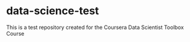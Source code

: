 # data-science-test
This is a test repository created for the Coursera Data Scientist Toolbox Course
